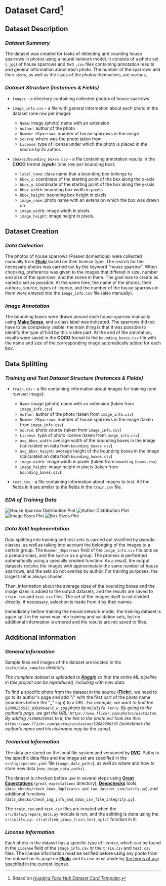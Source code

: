# Dataset Card[^*]
## Dataset Description
### ***Dataset Summary***
The dataset was created for tasks of detecting and counting house sparrows in photos using a neural network model. It consists of a photo set (`.jpg`) of house sparrows and two `.csv` files containing annotation results and general information about each photo. The number of the sparrows and their sizes, as well as the sizes of the photos themselves, are various.
### ***Dataset Structure (Instances & Fields)***
* `images` - a directory containing collected photos of house sparrows.
* `image_info.csv` - a file with general information about each photo in the dataset (one row per image):

    - `Name`: image (photo) name with an extension
    - `Author`: author of the photo
    - `Number_HSparrows`: number of house sparrows in the image
    - `Source`: where was the photo taken from
    - `License`: type of license under which the photo is placed in the source by its author.

* `bboxes/bounding_boxes.csv` - a file containing annotation results in the **COCO** format (**xywh**) (one row per bounding box):

    - `label_name`: class name that a bounding box belongs to
    - `bbox_x`: coordinate of the starting point of the box along the x-axis
    - `bbox_y`: coordinate of the starting point of the box along the y-axis
    - `bbox_width`: bounding box width in pixels
    - `bbox_height`: bounding box height in pixels
    - `image_name`: photo name with an extension which the box was drawn on
    - `image_width`: image width in pixels
    - `image_height`: image height in pixels.

## Dataset Creation
### ***Data Collection***
The photos of house sparrows (Passer domesticus) were collected manually from [**Flickr**](https://flickr.com) based on their license type. The search for the necessary photos was carried out by the keyword "house sparrow". When choosing, preference was given to the images that differed in size, number and size of the sparrows, and the scene in them. The goal was to create as varied a set as possible. At the same time, the name of the photos, their authors, source, types of license, and the number of the house sparrows in them were entered into the `image_info.csv` file (also manually).
### ***Image Annotation***
The bounding boxes were drawn around each house sparrow manually using [**Make Sense**](https://github.com/SkalskiP/make-sense), and a class label was indicated. The sparrows did not have to be completely visible; the main thing is that it was possible to identify the type of bird by this visible part. At the end of the annotation, results were saved in the **COCO** format to the `bounding_boxes.csv` file with the name and size of the corresponding image automatically added for each box.
## Data Splitting
### ***Training and Test Dataset Structure (Instances & Fields)***
* `train.csv` - a file containing information about images for training (one row per image):

    - `Name`: image (photo) name with an extension (taken from `image_info.csv`)
    - `Author`: author of the photo (taken from `image_info.csv`)
    - `Number_HSparrows`: number of house sparrows in the image (taken from `image_info.csv`)
    - `Source`: photo source (taken from `image_info.csv`)
    - `License`: type of photo license (taken from `image_info.csv`)
    - `avg_bbox_width`: average width of the bounding boxes in the image (calculated on data from `bounding_boxes.csv`)
    - `avg_bbox_height`: average height of the bounding boxes in the image (calculated on data from `bounding_boxes.csv`)
    - `image_width`: image width in pixels (taken from `bounding_boxes.csv`)
    - `image_height`: image height in pixels (taken from `bounding_boxes.csv`).

* `test.csv` - a file containing information about images to test. All the fields in it are similar to the fields in the `train.csv` file.
### ***EDA of Training Data***
![House Sparrow Distribution Plot](../outputs/plots/eda/train_number_hsparrows_distribution.jpg)
![Author Distribution Plot](../outputs/plots/eda/train_author_distribution.jpg)
![Image Sizes Plot](../outputs/plots/eda/train_img_sizes.jpg)
![Box Sizes Plot](../outputs/plots/eda/train_avg_bbox_sizes.jpg)
### ***Data Split Implementation***
Data splitting into training and test sets is carried out stratified by pseudo-classes, as well as taking into account the belonging of the images to a certain group. The `Number_HSparrows` field of the `image_info.csv` file acts as a pseudo-class, and the `Author` as a group. The process is performed automatically using a specially created function. As a result, the output datasets receive the images with approximately the same number of house sparrows, and the sets do not overlap by author. For training purposes, the largest set is always chosen.

Then, information about the average sizes of the bounding boxes and the image sizes is added to the output datasets, and the results are saved to `train.csv` and `test.csv` files. The set of the images itself is not divided directly; if necessary, selection is made from it by their names.

Immediately before training the neural network model, the training dataset is again split in the same way into training and validation sets, but no additional information is entered and the results are not saved to files.
## Additional Information
### ***General Information***
Sample files and images of the dataset are located in the `tests/data_samples` directory.

*The complete dataset is uploaded to [**Kaggle**](https://www.kaggle.com/datasets/data42lana/house-sparrow-detection) so that the entire ML pipeline in this project can be reproduced, including with new data.*

To find a specific photo from the dataset in the source ([**Flickr**](https://flickr.com)), we need to go to its author's page and add "/" with the first part of the photo name (numbers before the "_" sign) to a URL. *For example, we want to find the `52089256535_d3b996ae78_w.jpg` photo by `Wildlife Terry`. By going to the author's page, we get the URL: `https://www.flickr.com/photos/wistaston.` By adding `/52089256535` to it, the link to the photo will look like this: `https://www.flickr.com/photos/wistaston/52089256535` (sometimes the author's name and his nickname may be the same).*
### ***Technical Information***
The data are stored on the local file system and versioned by [**DVC**](https://github.com/iterative/dvc). Paths to the specific data files and the image set are specified in the `configs/params.yaml` file (`image_data_paths`), as well as where and how to store new data (`new_image_data_paths`).

The dataset is checked before use in several steps using [**Great Expectations**](https://github.com/great-expectations/great_expectations) (`great_expectations` directory), [**Deepchecks**](https://github.com/deepchecks/deepchecks) tools (`data_checks/check_bbox_duplicates_and_two_dataset_similarity.py`), and additional functions (`data_checks/check_img_info_and_bbox_csv_file_integrity.py`).

The `train.csv` and `test.csv` files are created when the `src/data/prepare_data.py` module is run, and the splitting is done using the `src\utils.py: stratified_group_train_test_split` function in it.
### ***License Information***
Each photo in the dataset has a specific type of license, which can be found in the `License` field of the `image_info.csv` or  the `train.csv` and `test.csv` files. The license information must be verified before using any photo from the dataset on its page on [**Flickr**](https://flickr.com) and its use must abide by [the terms of use specified in the current license](https://www.flickr.com/creativecommons/).

[^*]: *Based on [Hugging Face Hub Dataset Card Template](https://github.com/huggingface/huggingface_hub/blob/main/src/huggingface_hub/templates/datasetcard_template.md).*
